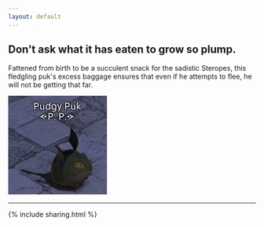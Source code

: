 ```yaml
---
layout: default
---
```


## Don't ask what it has eaten to grow so plump. 

Fattened from birth to be a succulent snack for the sadistic Steropes, this fledgling puk's excess baggage ensures that even if he attempts to flee, he will not be getting that far. 

<img src="images/puk.png" alt="Pudgy puk.">

<hr>

{% include sharing.html %}
